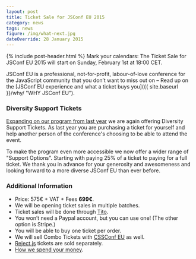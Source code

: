 ```yaml
---
layout: post
title: Ticket Sale for JSConf EU 2015
category: news
tags: news
figure: /img/what-next.jpg
dateOverride: 28 January 2015
---
```


{% include post-header.html %}
Mark your calendars: The Ticket Sale for JSConf EU 2015 will start on Sunday, February 1st at 18:00 CET.


JSConf EU is a professional, not-for-profit, labour-of-love conference for the JavaScript community that you don’t want to miss out on – Read up on the [JSConf EU experience and what a ticket buys you]({{ site.baseurl }}/why/ "WHY JSConf EU").

### Diversity Support Tickets

[Expanding on our program from last year](http://2014.jsconf.eu/news/2014/08/15/diversity-tickets.html) we are again offering Diversity Support Tickets. As last year you are purchasing a ticket for yourself and help another person of the conference's choosing to be able to attend the event.

To make the program even more accessible we now offer a wider range of "Support Options". Starting with paying 25% of a ticket to paying for a full ticket. We thank you in advance for your generosity and awesomeness and looking forward to a more diverse JSConf EU than ever before.

### Additional Information

- Price: 575€ + VAT + Fees **699€**.
- We will be opening ticket sales in multiple batches.
- Ticket sales will be done through [Tito](https://tito.io/jsconfeu/jsconf-eu-2015).
- You won’t need a Paypal account, but you can use one! (The other option is Stripe.)
- You will be able to buy one ticket per order.
- We will sell Combo Tickets with [CSSConf EU](http://2015.cssconf.eu) as well.
- [Reject.js](http://rejectjs.org) tickets are sold separately.
- [How we spend your money](http://2013.jsconf.eu/news/2013/06/15/how-we-spend-your-money.html).

